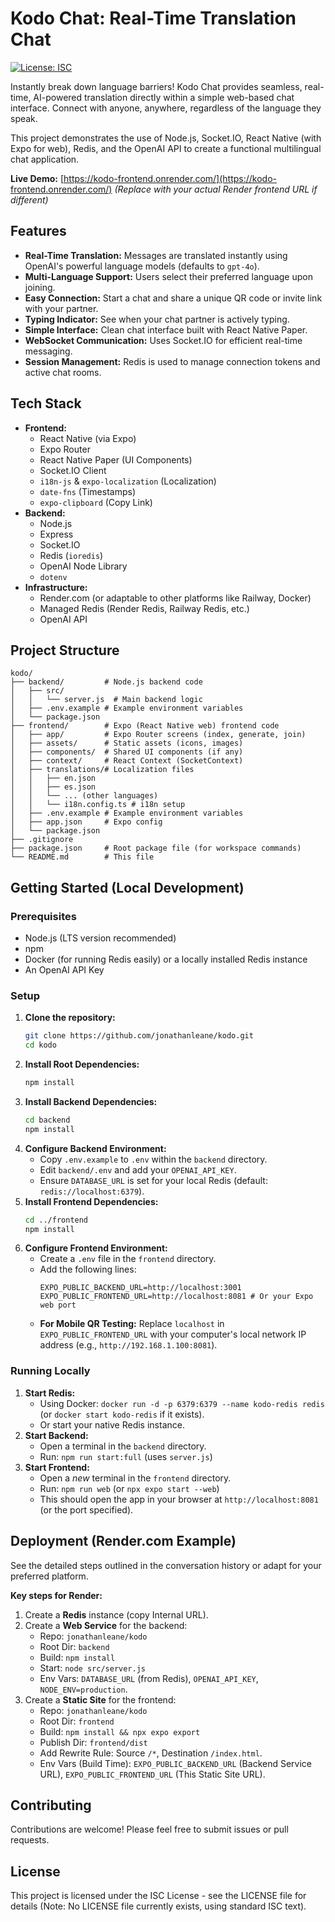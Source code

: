 # Kodo Chat: Real-Time Translation Chat

[![License: ISC](https://img.shields.io/badge/License-ISC-blue.svg)](https://opensource.org/licenses/ISC)

Instantly break down language barriers! Kodo Chat provides seamless, real-time, AI-powered translation directly within a simple web-based chat interface. Connect with anyone, anywhere, regardless of the language they speak.

This project demonstrates the use of Node.js, Socket.IO, React Native (with Expo for web), Redis, and the OpenAI API to create a functional multilingual chat application.

**Live Demo:** [https://kodo-frontend.onrender.com/](https://kodo-frontend.onrender.com/) *(Replace with your actual Render frontend URL if different)*

## Features

*   **Real-Time Translation:** Messages are translated instantly using OpenAI's powerful language models (defaults to `gpt-4o`).
*   **Multi-Language Support:** Users select their preferred language upon joining.
*   **Easy Connection:** Start a chat and share a unique QR code or invite link with your partner.
*   **Typing Indicator:** See when your chat partner is actively typing.
*   **Simple Interface:** Clean chat interface built with React Native Paper.
*   **WebSocket Communication:** Uses Socket.IO for efficient real-time messaging.
*   **Session Management:** Redis is used to manage connection tokens and active chat rooms.

## Tech Stack

*   **Frontend:**
    *   React Native (via Expo)
    *   Expo Router
    *   React Native Paper (UI Components)
    *   Socket.IO Client
    *   `i18n-js` & `expo-localization` (Localization)
    *   `date-fns` (Timestamps)
    *   `expo-clipboard` (Copy Link)
*   **Backend:**
    *   Node.js
    *   Express
    *   Socket.IO
    *   Redis (`ioredis`)
    *   OpenAI Node Library
    *   `dotenv`
*   **Infrastructure:**
    *   Render.com (or adaptable to other platforms like Railway, Docker)
    *   Managed Redis (Render Redis, Railway Redis, etc.)
    *   OpenAI API

## Project Structure

```
kodo/
├── backend/         # Node.js backend code
│   ├── src/
│   │   └── server.js  # Main backend logic
│   ├── .env.example # Example environment variables
│   └── package.json
├── frontend/        # Expo (React Native web) frontend code
│   ├── app/         # Expo Router screens (index, generate, join)
│   ├── assets/      # Static assets (icons, images)
│   ├── components/  # Shared UI components (if any)
│   ├── context/     # React Context (SocketContext)
│   ├── translations/# Localization files
│   │   ├── en.json
│   │   ├── es.json
│   │   └── ... (other languages)
│   │   └── i18n.config.ts # i18n setup
│   ├── .env.example # Example environment variables
│   ├── app.json     # Expo config
│   └── package.json
├── .gitignore
├── package.json     # Root package file (for workspace commands)
└── README.md        # This file
```

## Getting Started (Local Development)

### Prerequisites

*   Node.js (LTS version recommended)
*   npm
*   Docker (for running Redis easily) or a locally installed Redis instance
*   An OpenAI API Key

### Setup

1.  **Clone the repository:**
    ```bash
    git clone https://github.com/jonathanleane/kodo.git
    cd kodo
    ```
2.  **Install Root Dependencies:**
    ```bash
    npm install 
    ```
3.  **Install Backend Dependencies:**
    ```bash
    cd backend
    npm install
    ```
4.  **Configure Backend Environment:**
    *   Copy `.env.example` to `.env` within the `backend` directory.
    *   Edit `backend/.env` and add your `OPENAI_API_KEY`.
    *   Ensure `DATABASE_URL` is set for your local Redis (default: `redis://localhost:6379`).
5.  **Install Frontend Dependencies:**
    ```bash
    cd ../frontend
    npm install
    ```
6.  **Configure Frontend Environment:**
    *   Create a `.env` file in the `frontend` directory.
    *   Add the following lines:
        ```dotenv
        EXPO_PUBLIC_BACKEND_URL=http://localhost:3001
        EXPO_PUBLIC_FRONTEND_URL=http://localhost:8081 # Or your Expo web port
        ```
    *   **For Mobile QR Testing:** Replace `localhost` in `EXPO_PUBLIC_FRONTEND_URL` with your computer's local network IP address (e.g., `http://192.168.1.100:8081`).

### Running Locally

1.  **Start Redis:**
    *   Using Docker: `docker run -d -p 6379:6379 --name kodo-redis redis` (or `docker start kodo-redis` if it exists).
    *   Or start your native Redis instance.
2.  **Start Backend:**
    *   Open a terminal in the `backend` directory.
    *   Run: `npm run start:full` (uses `server.js`)
3.  **Start Frontend:**
    *   Open a *new* terminal in the `frontend` directory.
    *   Run: `npm run web` (or `npx expo start --web`)
    *   This should open the app in your browser at `http://localhost:8081` (or the port specified).

## Deployment (Render.com Example)

See the detailed steps outlined in the conversation history or adapt for your preferred platform.

**Key steps for Render:**

1.  Create a **Redis** instance (copy Internal URL).
2.  Create a **Web Service** for the backend:
    *   Repo: `jonathanleane/kodo`
    *   Root Dir: `backend`
    *   Build: `npm install`
    *   Start: `node src/server.js`
    *   Env Vars: `DATABASE_URL` (from Redis), `OPENAI_API_KEY`, `NODE_ENV=production`.
3.  Create a **Static Site** for the frontend:
    *   Repo: `jonathanleane/kodo`
    *   Root Dir: `frontend`
    *   Build: `npm install && npx expo export`
    *   Publish Dir: `frontend/dist`
    *   Add Rewrite Rule: Source `/*`, Destination `/index.html`.
    *   Env Vars (Build Time): `EXPO_PUBLIC_BACKEND_URL` (Backend Service URL), `EXPO_PUBLIC_FRONTEND_URL` (This Static Site URL).

## Contributing

Contributions are welcome! Please feel free to submit issues or pull requests.

## License

This project is licensed under the ISC License - see the LICENSE file for details (Note: No LICENSE file currently exists, using standard ISC text). 